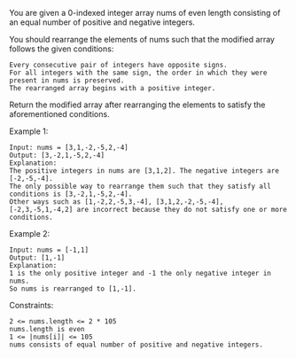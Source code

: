 You are given a 0-indexed integer array nums of even length consisting of an equal number of positive and negative integers.

You should rearrange the elements of nums such that the modified array follows the given conditions:

    Every consecutive pair of integers have opposite signs.
    For all integers with the same sign, the order in which they were present in nums is preserved.
    The rearranged array begins with a positive integer.

Return the modified array after rearranging the elements to satisfy the aforementioned conditions.

Example 1:

    Input: nums = [3,1,-2,-5,2,-4]
    Output: [3,-2,1,-5,2,-4]
    Explanation:
    The positive integers in nums are [3,1,2]. The negative integers are [-2,-5,-4].
    The only possible way to rearrange them such that they satisfy all conditions is [3,-2,1,-5,2,-4].
    Other ways such as [1,-2,2,-5,3,-4], [3,1,2,-2,-5,-4], [-2,3,-5,1,-4,2] are incorrect because they do not satisfy one or more conditions.

Example 2:

    Input: nums = [-1,1]
    Output: [1,-1]
    Explanation:
    1 is the only positive integer and -1 the only negative integer in nums.
    So nums is rearranged to [1,-1].

Constraints:

    2 <= nums.length <= 2 * 105
    nums.length is even
    1 <= |nums[i]| <= 105
    nums consists of equal number of positive and negative integers.
